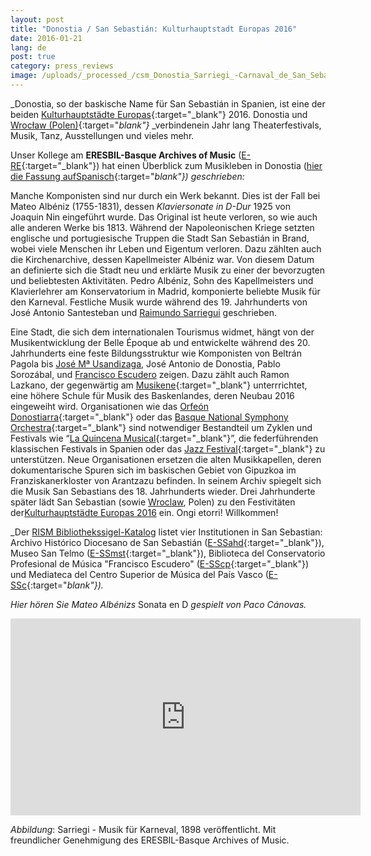 ```yaml
---
layout: post
title: "Donostia / San Sebastián: Kulturhauptstadt Europas 2016"
date: 2016-01-21
lang: de
post: true
category: press_reviews
image: /uploads/_processed_/csm_Donostia_Sarriegi_-Carnaval_de_San_Sebastian_23b9a186b0.jpg
---
```



_Donostia, so der baskische Name für San Sebastián in Spanien, ist eine der beiden [Kulturhauptstädte Europas](http://dss2016.eu/en/){:target="_blank"} 2016. Donostia und [Wrocław (Polen)](http://www.wroclaw2016.pl/){:target="_blank"}_ _verbindenein Jahr lang Theaterfestivals, Musik, Tanz, Ausstellungen und vieles mehr.

Unser Kollege am **ERESBIL-Basque Archives of Music** ([E-RE](http://www.eresbil.com/){:target="_blank"}) hat einen Überblick zum Musikleben in Donostia ([hier die Fassung aufSpanisch](http://www.iaml.info/news/donostia-san-sebastian-european-capital-culture-2016#espanol){:target="_blank"}) geschrieben:_


Manche Komponisten sind nur durch ein Werk bekannt. Dies ist der Fall bei Mateo Albéniz (1755-1831), dessen _Klaviersonate in D-Dur_ 1925 von Joaquin Nin eingeführt wurde. Das Original ist heute verloren, so wie auch alle anderen Werke bis 1813. Während der Napoleonischen Kriege setzten englische und portugiesische Truppen die Stadt San Sebastián in Brand, wobei viele Menschen ihr Leben und Eigentum verloren. Dazu zählten auch die Kirchenarchive, dessen Kapellmeister Albéniz war. Von diesem Datum an definierte sich die Stadt neu und erklärte Musik zu einer der bevorzugten und beliebtesten Aktivitäten. Pedro Albéniz, Sohn des Kapellmeisters und Klavierlehrer am Konservatorium in Madrid, komponierte beliebte Musik für den Karneval. Festliche Musik wurde während des 19. Jahrhunderts von José Antonio Santesteban und [Raimundo Sarriegui](http://www.eresbil.com/web/sarriegui/presentacion.aspx) geschrieben.

Eine Stadt, die sich dem internationalen Tourismus widmet, hängt von der Musikentwicklung der Belle Époque ab und entwickelte während des 20. Jahrhunderts eine feste Bildungsstruktur wie Komponisten von Beltrán Pagola bis [José Mª Usandizaga](http://www.eresbil.com/web/usandizaga/presentacion.aspx?lang=es), José Antonio de Donostia, Pablo Sorozábal, und [Francisco Escudero](http://www.eresbil.com/web/escudero/presentacion.aspx) zeigen. Dazu zählt auch Ramon Lazkano, der gegenwärtig am [Musikene](http://musikene.eus/en){:target="_blank"} unterrrichtet, eine höhere Schule für Musik des Baskenlandes, deren Neubau 2016 eingeweiht wird. Organisationen wie das [Orfeón Donostiarra](http://www.orfeondonostiarra.org/es/){:target="_blank"} oder das [Basque National Symphony Orchestra](http://www.euskadikoorkestra.es/en/default.asp?){:target="_blank"} sind notwendiger Bestandteil um Zyklen und Festivals wie “[La Quincena Musical](http://www.quincenamusical.eus/){:target="_blank"}”, die federführenden klassischen Festivals in Spanien oder das [Jazz Festival](http://heinekenjazzaldia.com/en/){:target="_blank"} zu unterstützen. Neue Organisationen ersetzen die alten Musikkapellen, deren dokumentarische Spuren sich im baskischen Gebiet von Gipuzkoa im Franziskanerkloster von Arantzazu befinden. In seinem Archiv spiegelt sich die Musik San Sebastians des 18. Jahrhunderts wieder. Drei Jahrhunderte später lädt San Sebastian (sowie [Wroclaw](http://www.wroclaw2016.pl/), Polen) zu den Festivitäten der[Kulturhauptstädte Europas 2016](http://dss2016.eu/en/) ein. Ongi etorri! Willkommen!

_Der [RISM Bibliothekssigel-Katalog](/de/community/entwicklung/rism-bibliothekssigel.html) listet vier Institutionen in San Sebastian: Archivo Histórico Diocesano de San Sebastián ([E-SSahd](http://www.mendezmende.org/es/){:target="_blank"}), Museo San Telmo ([E-SSmst](http://www.santelmomuseoa.com/index.php?lang=es){:target="_blank"}), Biblioteca del Conservatorio Profesional de Música "Francisco Escudero" ([E-SScp](http://conservatorioescudero.eus/biblioteca-y-asociacion-de-padres/){:target="_blank"}) und Mediateca del Centro Superior de Música del País Vasco ([E-SSc](http://musikene.net/musikene/mediateca/){:target="_blank"})._

_Hier hören Sie Mateo Albénizs_ Sonata en D _gespielt von Paco Cánovas._

<iframe width="560" height="315" src="https://www.youtube.com/embed/HxIU6WBXFkU" frameborder="0" allowfullscreen></iframe>

_Abbildung_: Sarriegi - Musik für Karneval, 1898 veröffentlicht. Mit freundlicher Genehmigung des ERESBIL-Basque Archives of Music.





<script type="text/javascript">var switchTo5x=true;</script><script type="text/javascript" src="http://w.sharethis.com/button/buttons.js"></script><script type="text/javascript">stLight.options({publisher: "9b601438-1ce1-49d8-bfd7-9cff5df54c17", doNotHash: false, doNotCopy: false, hashAddressBar: false});</script>